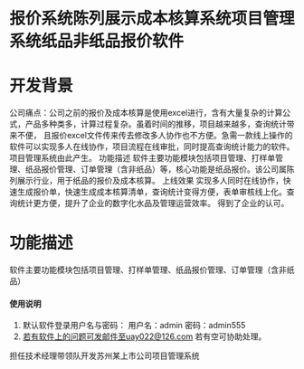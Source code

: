 # 报价系统陈列展示成本核算系统项目管理系统纸品非纸品报价软件


#  开发背景
公司痛点：公司之前的报价及成本核算是使用excel进行，含有大量复杂的计算公式，产品多种类多，计算过程复杂。虽着时间的推移，项目越来越多，查询统计带来不便，
且报价excel文件传来传去修改多人协作也不方便。急需一款线上操作的软件可以实现多人在线协作，项目流程在线审批，同时提高查询统计能力的软件。项目管理系统由此产生。
功能描述
软件主要功能模块包括项目管理、打样单管理、纸品报价管理、订单管理（含非纸品）等，核心功能是纸品报价。该公司属陈列展示行业，用于纸品的报价及成本核算。
上线效果
实现多人同时在线协作，快速生成报价单，快速生成成本核算清单，查询统计变得方便，表单审核线上化。查询统计更方便，提升了企业的数字化水品及管理运营效率。
得到了企业的认可。

# 功能描述
软件主要功能模块包括项目管理、打样单管理、纸品报价管理、订单管理（含非纸品）

#### 使用说明

1. 默认软件登录用户名与密码：
用户名：admin
  密码：admin555
2.  若有软件上的问题可发邮件至uay022@126.com 若有空可协助处理。


 

担任技术经理带领队开发苏州某上市公司项目管理系统
